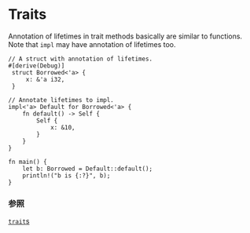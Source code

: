 # Traits

Annotation of lifetimes in trait methods basically are similar to functions.
Note that `impl` may have annotation of lifetimes too.

```rust,editable
// A struct with annotation of lifetimes.
#[derive(Debug)]
 struct Borrowed<'a> {
     x: &'a i32,
 }

// Annotate lifetimes to impl.
impl<'a> Default for Borrowed<'a> {
    fn default() -> Self {
        Self {
            x: &10,
        }
    }
}

fn main() {
    let b: Borrowed = Default::default();
    println!("b is {:?}", b);
}
```

<!--
### See also:
-->
### 参照

[`trait`s][trait]


[trait]: ../../trait.md

